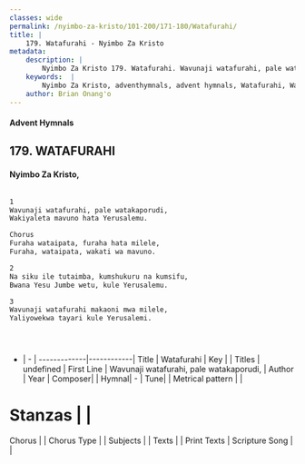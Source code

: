 ```yaml
---
classes: wide
permalink: /nyimbo-za-kristo/101-200/171-180/Watafurahi/
title: |
    179. Watafurahi - Nyimbo Za Kristo
metadata:
    description: |
        Nyimbo Za Kristo 179. Watafurahi. Wavunaji watafurahi, pale watakaporudi, Wakiyaleta mavuno hata Yerusalemu.  Chorus Furaha wataipata, furaha hata milele, Furaha, wataipata, wakati wa mavuno.  
    keywords:  |
        Nyimbo Za Kristo, adventhymnals, advent hymnals, Watafurahi, Wavunaji watafurahi, pale watakaporudi,. 
    author: Brian Onang'o
---
```


#### Advent Hymnals
## 179. WATAFURAHI
####  Nyimbo Za Kristo,

```txt

1
Wavunaji watafurahi, pale watakaporudi,
Wakiyaleta mavuno hata Yerusalemu.

Chorus
Furaha wataipata, furaha hata milele,
Furaha, wataipata, wakati wa mavuno.

2
Na siku ile tutaimba, kumshukuru na kumsifu,
Bwana Yesu Jumbe wetu, kule Yerusalemu.

3
Wavunaji watafurahi makaoni mwa milele,
Yaliyowekwa tayari kule Yerusalemi.





```

- |   -  |
-------------|------------|
Title | Watafurahi |
Key |  |
Titles | undefined |
First Line | Wavunaji watafurahi, pale watakaporudi, |
Author | 
Year | 
Composer| |
Hymnal|  - |
Tune|  |
Metrical pattern | |
# Stanzas |  |
Chorus |  |
Chorus Type |  |
Subjects | |
Texts |  |
Print Texts | 
Scripture Song |  |
    
